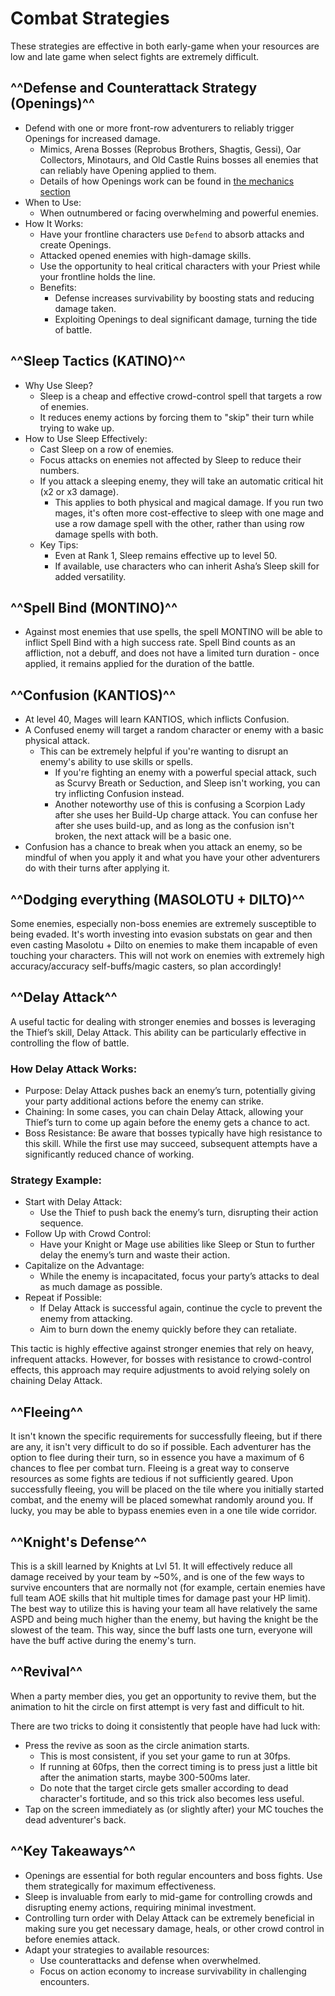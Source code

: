 # Combat Strategies

These strategies are effective in both early-game when your resources are low and late game when select fights are extremely difficult.

## ^^Defense and Counterattack Strategy (Openings)^^
* Defend with one or more front-row adventurers to reliably trigger Openings for increased damage.
    * Mimics, Arena Bosses (Reprobus Brothers, Shagtis, Gessi), Oar Collectors, Minotaurs, and Old Castle Ruins bosses all enemies that can reliably have Opening applied to them.
    * Details of how Openings work can be found in [the mechanics section](../mechanics/damage-mechanics.md#openings)
* When to Use:
    * When outnumbered or facing overwhelming and powerful enemies.
* How It Works:
    * Have your frontline characters use `Defend` to absorb attacks and create Openings.
    * Attacked opened enemies with high-damage skills.
    * Use the opportunity to heal critical characters with your Priest while your frontline holds the line.
    * Benefits:
        * Defense increases survivability by boosting stats and reducing damage taken.
        * Exploiting Openings to deal significant damage, turning the tide of battle.

## ^^Sleep Tactics (KATINO)^^
* Why Use Sleep?
    * Sleep is a cheap and effective crowd-control spell that targets a row of enemies.
    * It reduces enemy actions by forcing them to "skip" their turn while trying to wake up.
* How to Use Sleep Effectively:
    * Cast Sleep on a row of enemies.
    * Focus attacks on enemies not affected by Sleep to reduce their numbers.
    * If you attack a sleeping enemy, they will take an automatic critical hit (x2 or x3 damage).
        * This applies to both physical and magical damage. If you run two mages, it's often more cost-effective to sleep with one mage and use a row damage spell with the other, rather than using row damage spells with both.
    * Key Tips:
        * Even at Rank 1, Sleep remains effective up to level 50.
        * If available, use characters who can inherit Asha’s Sleep skill for added versatility.

## ^^Spell Bind (MONTINO)^^
* Against most enemies that use spells, the spell MONTINO will be able to inflict Spell Bind with a high success rate. Spell Bind counts as an affliction, not a debuff, and does not have a limited turn duration - once applied, it remains applied for the duration of the battle.

## ^^Confusion (KANTIOS)^^
* At level 40, Mages will learn KANTIOS, which inflicts Confusion.
* A Confused enemy will target a random character or enemy with a basic physical attack.
    * This can be extremely helpful if you're wanting to disrupt an enemy's ability to use skills or spells.
        * If you're fighting an enemy with a powerful special attack, such as Scurvy Breath or Seduction, and Sleep isn't working, you can try inflicting Confusion instead.
        * Another noteworthy use of this is confusing a Scorpion Lady after she uses her Build-Up charge attack. You can confuse her after she uses build-up, and as long as the confusion isn't broken, the next attack will be a basic one.
* Confusion has a chance to break when you attack an enemy, so be mindful of when you apply it and what you have your other adventurers do with their turns after applying it.

## ^^Dodging everything (MASOLOTU + DILTO)^^
Some enemies, especially non-boss enemies are extremely susceptible to being evaded. It's worth investing into evasion substats on gear and then even casting Masolotu + Dilto on enemies to make them incapable of even touching your characters. This will not work on enemies with extremely high accuracy/accuracy self-buffs/magic casters, so plan accordingly!

## ^^Delay Attack^^
A useful tactic for dealing with stronger enemies and bosses is leveraging the Thief’s skill, Delay Attack. This ability can be particularly effective in controlling the flow of battle.

### How Delay Attack Works:
* Purpose: Delay Attack pushes back an enemy’s turn, potentially giving your party additional actions before the enemy can strike.
* Chaining: In some cases, you can chain Delay Attack, allowing your Thief’s turn to come up again before the enemy gets a chance to act.
* Boss Resistance: Be aware that bosses typically have high resistance to this skill. While the first use may succeed, subsequent attempts have a significantly reduced chance of working.

### Strategy Example:
* Start with Delay Attack:
    * Use the Thief to push back the enemy’s turn, disrupting their action sequence.
* Follow Up with Crowd Control:
    * Have your Knight or Mage use abilities like Sleep or Stun to further delay the enemy’s turn and waste their action.
* Capitalize on the Advantage:
    * While the enemy is incapacitated, focus your party’s attacks to deal as much damage as possible.
* Repeat if Possible:
    * If Delay Attack is successful again, continue the cycle to prevent the enemy from attacking.
    * Aim to burn down the enemy quickly before they can retaliate.

This tactic is highly effective against stronger enemies that rely on heavy, infrequent attacks. However, for bosses with resistance to crowd-control effects, this approach may require adjustments to avoid relying solely on chaining Delay Attack.

## ^^Fleeing^^

It isn't known the specific requirements for successfully fleeing, but if there are any, it isn't very difficult to do so if possible. Each adventurer has the option to flee during their turn, so in essence you have a maximum of 6 chances to flee per combat turn. Fleeing is a great way to conserve resources as some fights are tedious if not sufficiently geared. Upon successfully fleeing, you will be placed on the tile where you initially started combat, and the enemy will be placed somewhat randomly around you. If lucky, you may be able to bypass enemies even in a one tile wide corridor.

## ^^Knight's Defense^^

This is a skill learned by Knights at Lvl 51. It will effectively reduce all damage received by your team by ~50%, and is one of the few ways to survive encounters that are normally not (for example, certain enemies have full team AOE skills that hit multiple times for damage past your HP limit). The best way to utilize this is having your team all have relatively the same ASPD and being much higher than the enemy, but having the knight be the slowest of the team. This way, since the buff lasts one turn, everyone will have the buff active during the enemy's turn.

## ^^Revival^^
When a party member dies, you get an opportunity to revive them, but the
animation to hit the circle on first attempt is very fast and difficult to
hit.

There are two tricks to doing it consistently that people have had luck with:

* Press the revive as soon as the circle animation starts.
   * This is most consistent, if you set your game to run at 30fps.
   * If running at 60fps, then the correct timing is to press just a little bit after the animation starts, maybe 300-500ms later.
   * Do note that the target circle gets smaller according to dead character's fortitude, and so this trick also becomes less useful.
* Tap on the screen immediately as (or slightly after) your MC touches the dead adventurer's back.

## ^^Key Takeaways^^
* Openings are essential for both regular encounters and boss fights. Use them strategically for maximum effectiveness.
* Sleep is invaluable from early to mid-game for controlling crowds and disrupting enemy actions, requiring minimal investment.
* Controlling turn order with Delay Attack can be extremely beneficial in making sure you get necessary damage, heals, or other crowd control in before enemies attack.
* Adapt your strategies to available resources:
    * Use counterattacks and defense when overwhelmed.
    * Focus on action economy to increase survivability in challenging encounters.
